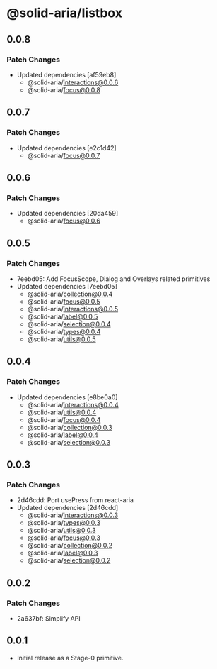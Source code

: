 # @solid-aria/listbox

## 0.0.8

### Patch Changes

- Updated dependencies [af59eb8]
  - @solid-aria/interactions@0.0.6
  - @solid-aria/focus@0.0.8

## 0.0.7

### Patch Changes

- Updated dependencies [e2c1d42]
  - @solid-aria/focus@0.0.7

## 0.0.6

### Patch Changes

- Updated dependencies [20da459]
  - @solid-aria/focus@0.0.6

## 0.0.5

### Patch Changes

- 7eebd05: Add FocusScope, Dialog and Overlays related primitives
- Updated dependencies [7eebd05]
  - @solid-aria/collection@0.0.4
  - @solid-aria/focus@0.0.5
  - @solid-aria/interactions@0.0.5
  - @solid-aria/label@0.0.5
  - @solid-aria/selection@0.0.4
  - @solid-aria/types@0.0.4
  - @solid-aria/utils@0.0.5

## 0.0.4

### Patch Changes

- Updated dependencies [e8be0a0]
  - @solid-aria/interactions@0.0.4
  - @solid-aria/utils@0.0.4
  - @solid-aria/focus@0.0.4
  - @solid-aria/collection@0.0.3
  - @solid-aria/label@0.0.4
  - @solid-aria/selection@0.0.3

## 0.0.3

### Patch Changes

- 2d46cdd: Port usePress from react-aria
- Updated dependencies [2d46cdd]
  - @solid-aria/interactions@0.0.3
  - @solid-aria/types@0.0.3
  - @solid-aria/utils@0.0.3
  - @solid-aria/focus@0.0.3
  - @solid-aria/collection@0.0.2
  - @solid-aria/label@0.0.3
  - @solid-aria/selection@0.0.2

## 0.0.2

### Patch Changes

- 2a637bf: Simplify API

## 0.0.1

- Initial release as a Stage-0 primitive.
